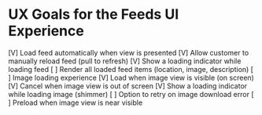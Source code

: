 #  UX Goals for the Feeds UI Experience

[V] Load feed automatically when view is presented
[V] Allow customer to manually reload feed (pull to refresh)
[V] Show a loading indicator while loading feed
[ ] Render all loaded feed items (location, image, description)
[ ] Image loading experience
    [V] Load when image view is visible (on screen)
    [V] Cancel when image view is out of screen
    [V] Show a loading indicator while loading image (shimmer)
    [ ] Option to retry on image download error
    [ ] Preload when image view is near visible
